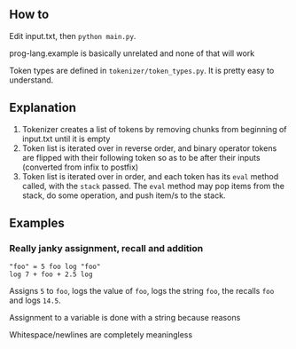 ## How to

Edit input.txt, then `python main.py`.

prog-lang.example is basically unrelated and none of that will work

Token types are defined in `tokenizer/token_types.py`. It is pretty easy to understand.

## Explanation

1. Tokenizer creates a list of tokens by removing chunks from beginning of input.txt until it is empty
2. Token list is iterated over in reverse order, and binary operator tokens are flipped with their following token so as to be after their inputs (converted from infix to postfix)
3. Token list is iterated over in order, and each token has its `eval` method called, with the `stack` passed. The `eval` method may pop items from the stack, do some operation, and push item/s to the stack.

## Examples

### Really janky assignment, recall and addition

```
"foo" = 5 foo log "foo"
log 7 + foo + 2.5 log
```

Assigns `5` to `foo`, logs the value of `foo`, logs the string `foo`, the recalls `foo` and logs `14.5`.

Assignment to a variable is done with a string because reasons

Whitespace/newlines are completely meaningless
